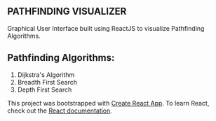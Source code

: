 ## PATHFINDING  VISUALIZER

Graphical User Interface built using ReactJS to visualize Pathfinding Algorithms.

## Pathfinding Algorithms:
1. Dijkstra's Algorithm
2. Breadth First Search
3. Depth First Search


This project was bootstrapped with [Create React App](https://github.com/facebook/create-react-app). To learn React, check out the [React documentation](https://reactjs.org/).

